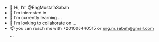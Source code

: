 - 👋 Hi, I’m @EngMustafaSabah
- 👀 I’m interested in ...
- 🌱 I’m currently learning ...
- 💞️ I’m looking to collaborate on ...
- 📫 you can reach me with +201098440515 or eng.m.sabah@gmail.com ...

<!---
EngMustafaSabah/EngMustafaSabah is a ✨ special ✨ repository because its `README.md` (this file) appears on your GitHub profile.
You can click the Preview link to take a look at your changes.
--->
